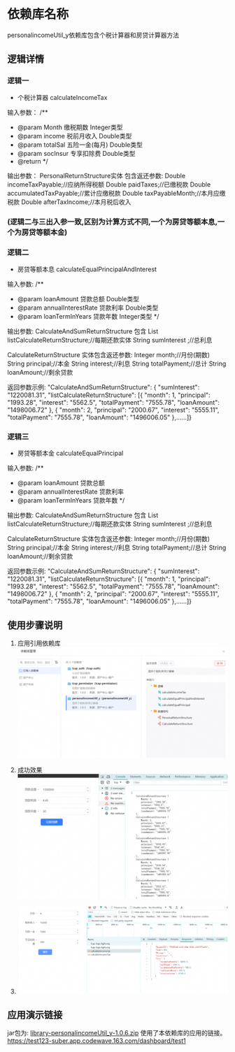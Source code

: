 
# 依赖库名称

personalincomeUtil_y依赖库包含个税计算器和房贷计算器方法


## 逻辑详情

### 逻辑一
* 个税计算器
calculateIncomeTax

输入参数：
/**
* @param Month 缴税期数 Integer类型
* @param income 税前月收入 Double类型
* @param totalSal 五险一金(每月) Double类型
* @param socInsur 专享扣除费 Double类型
* @return
*/

输出参数：
PersonalReturnStructure实体
包含返还参数:
Double incomeTaxPayable;//应纳所得税额
Double paidTaxes;//已缴税款
Double accumulatedTaxPayable;//累计应缴税款
Double taxPayableMonth;//本月应缴税款
Double afterTaxIncome;//本月税后收入

### (逻辑二与三出入参一致,区别为计算方式不同,一个为房贷等额本息,一个为房贷等额本金)
### 逻辑二

* 房贷等额本息
calculateEqualPrincipalAndInterest

输入参数:
/**
* @param loanAmount 贷款总额  Double类型
* @param annualInterestRate 贷款利率 Double类型
* @param loanTermInYears 贷款年数 Integer类型 
  */

输出参数:
CalculateAndSumReturnStructure 
包含
List<CalculateReturnStructure> listCalculateReturnStructure;//每期还款实体
String sumInterest ;//总利息

CalculateReturnStructure
实体包含返还参数:
Integer month;//月份(期数)
String principal;//本金
String interest;//利息
String totalPayment;//总计
String loanAmount;//剩余贷款

返回参数示例:
"CalculateAndSumReturnStructure": 
{
"sumInterest": "1220081.31",
"listCalculateReturnStructure": 
[{
"month": 1,
"principal": "1993.28",
"interest": "5562.5",
"totalPayment": "7555.78",
"loanAmount": "1498006.72"
},
{
"month": 2,
"principal": "2000.67",
"interest": "5555.11",
"totalPayment": "7555.78",
"loanAmount": "1496006.05"
},......]}

### 逻辑三
* 房贷等额本金
calculateEqualPrincipal


输入参数:
/**
* @param loanAmount 贷款总额
* @param annualInterestRate 贷款利率
* @param loanTermInYears 贷款年数
*/



输出参数:
CalculateAndSumReturnStructure
包含
List<CalculateReturnStructure> listCalculateReturnStructure;//每期还款实体
String sumInterest ;//总利息

CalculateReturnStructure
实体包含返还参数:
Integer month;//月份(期数)
String principal;//本金
String interest;//利息
String totalPayment;//总计
String loanAmount;//剩余贷款


返回参数示例:
"CalculateAndSumReturnStructure":
{
"sumInterest": "1220081.31",
"listCalculateReturnStructure":
[{
"month": 1,
"principal": "1993.28",
"interest": "5562.5",
"totalPayment": "7555.78",
"loanAmount": "1498006.72"
},
{
"month": 2,
"principal": "2000.67",
"interest": "5555.11",
"totalPayment": "7555.78",
"loanAmount": "1496006.05"
},......]}
## 使用步骤说明

1.  应用引用依赖库
![0.png](0.png)

2. 成功效果
![1.png](1.png)
3. ![2.png](2.png)
## 应用演示链接
jar包为:
[library-personalincomeUtil_y-1.0.6.zip](library-personalincomeUtil_y-1.0.6.zip)
使用了本依赖库的应用的链接。
https://test123-suber.app.codewave.163.com/dashboard/test1

